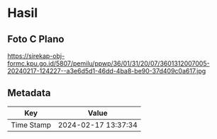 # Hasil

## Foto C Plano

https://sirekap-obj-formc.kpu.go.id/5807/pemilu/ppwp/36/01/31/20/07/3601312007005-20240217-124227--a3e6d5d1-46dd-4ba8-be90-37d409c0a617.jpg


## Metadata

| Key        | Value               |
| ---------- | ------------------- |
| Time Stamp | 2024-02-17 13:37:34 |



